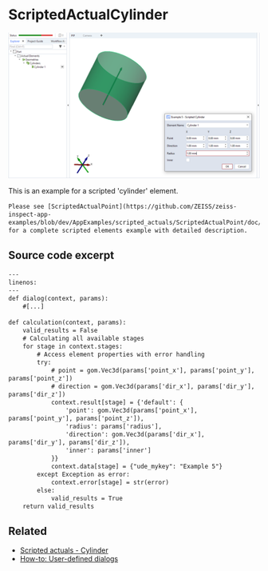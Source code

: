 # ScriptedActualCylinder

![Scripted cylinder element example](scripted_actual_cylinder.png)

This is an example for a scripted 'cylinder' element.

```{note}
Please see [ScriptedActualPoint](https://github.com/ZEISS/zeiss-inspect-app-examples/blob/dev/AppExamples/scripted_actuals/ScriptedActualPoint/doc/Documentation.md) for a complete scripted elements example with detailed description.
```


## Source code excerpt

```{code-block} python
---
linenos:
---
def dialog(context, params):
    #[...]

def calculation(context, params):
    valid_results = False
    # Calculating all available stages
    for stage in context.stages:
        # Access element properties with error handling
        try:
            # point = gom.Vec3d(params['point_x'], params['point_y'], params['point_z'])
            # direction = gom.Vec3d(params['dir_x'], params['dir_y'], params['dir_z'])
            context.result[stage] = {'default': {
                'point': gom.Vec3d(params['point_x'], params['point_y'], params['point_z']),
                'radius': params['radius'],
                'direction': gom.Vec3d(params['dir_x'], params['dir_y'], params['dir_z']),
                'inner': params['inner']
            }}
            context.data[stage] = {"ude_mykey": "Example 5"}
        except Exception as error:
            context.error[stage] = str(error)
        else:
            valid_results = True
    return valid_results
```

## Related

* [Scripted actuals - Cylinder](https://zeissiqs.github.io/zeiss-inspect-addon-api/2025/python_api/scripted_elements_api.md#cylinder)
* [How-to: User-defined dialogs](https://zeissiqs.github.io/zeiss-inspect-addon-api/2025/howtos/python_api_introduction/user_defined_dialogs.md)